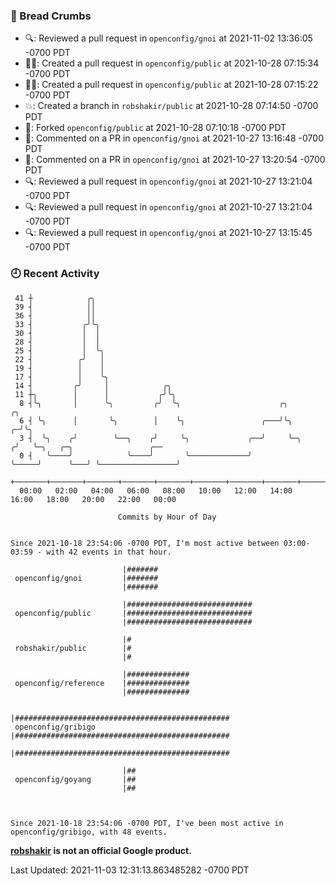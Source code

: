 ### 🍞 Bread Crumbs

 * 🔍: Reviewed a pull request in  `openconfig/gnoi` at 2021-11-02 13:36:05 -0700 PDT
 * ✍🏼: Created a pull request in `openconfig/public` at 2021-10-28 07:15:34 -0700 PDT
 * ✍🏼: Created a pull request in `openconfig/public` at 2021-10-28 07:15:22 -0700 PDT
 * 💥: Created a branch in `robshakir/public` at 2021-10-28 07:14:50 -0700 PDT
 * 🍴: Forked `openconfig/public` at 2021-10-28 07:10:18 -0700 PDT
 * 💬: Commented on a PR in  `openconfig/gnoi` at 2021-10-27 13:16:48 -0700 PDT
 * 💬: Commented on a PR in  `openconfig/gnoi` at 2021-10-27 13:20:54 -0700 PDT
 * 🔍: Reviewed a pull request in  `openconfig/gnoi` at 2021-10-27 13:21:04 -0700 PDT
 * 🔍: Reviewed a pull request in  `openconfig/gnoi` at 2021-10-27 13:21:04 -0700 PDT
 * 🔍: Reviewed a pull request in  `openconfig/gnoi` at 2021-10-27 13:15:45 -0700 PDT

### 🕘 Recent Activity
```
 41 ┼            ╭╮
 39 ┤            ││
 36 ┤            ││
 33 ┤           ╭╯╰╮
 30 ┤           │  │
 28 ┤           │  │
 25 ┤           │  ╰╮
 22 ┤          ╭╯   │
 19 ┤          │    │
 17 ┤          │    ╰╮
 14 ┤         ╭╯     │            ╭╮
 11 ┼╮        │      │           ╭╯╰╮
  8 ┤╰╮       │      ╰╮         ╭╯  ╰╮                      ╭╮           ╭╮
  6 ┤ ╰╮      │       ╰╮        │    ╰╮                 ╭───╯╰╮        ╭─╯╰╮
  3 ┤  ╰╮    ╭╯        ╰──╮    ╭╯     ╰╮             ╭──╯     ╰─╮     ╭╯   ╰─╮   ╭─╮                 ╭──
  0 ┤   ╰────╯            ╰────╯       ╰─────────────╯          ╰─────╯      ╰───╯ ╰─────────────────╯
    +───────+───────+───────+───────+───────+───────+───────+───────+───────+───────+───────+───────+────
  00:00   02:00   04:00   06:00   08:00   10:00   12:00   14:00   16:00   18:00   20:00   22:00   00:00   

						Commits by Hour of Day


Since 2021-10-18 23:54:06 -0700 PDT, I'm most active between 03:00-03:59 - with 42 events in that hour.

```



```
                         |#######
 openconfig/gnoi         |#######
                         |#######

                         |############################
 openconfig/public       |############################
                         |############################

                         |#
 robshakir/public        |#
                         |#

                         |##############
 openconfig/reference    |##############
                         |##############

                         |################################################
 openconfig/gribigo      |################################################
                         |################################################

                         |##
 openconfig/goyang       |##
                         |##



Since 2021-10-18 23:54:06 -0700 PDT, I've been most active in openconfig/gribigo, with 48 events.

```
**[robshakir](mailto:robjs@google.com) is not an official Google product.**  


Last Updated: 2021-11-03 12:31:13.863485282 -0700 PDT

